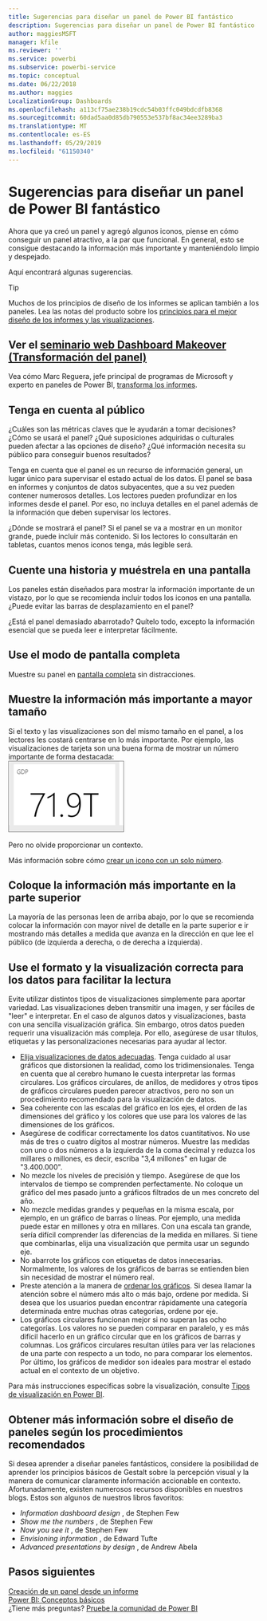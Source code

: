 ```yaml
---
title: Sugerencias para diseñar un panel de Power BI fantástico
description: Sugerencias para diseñar un panel de Power BI fantástico
author: maggiesMSFT
manager: kfile
ms.reviewer: ''
ms.service: powerbi
ms.subservice: powerbi-service
ms.topic: conceptual
ms.date: 06/22/2018
ms.author: maggies
LocalizationGroup: Dashboards
ms.openlocfilehash: a113cf75ae238b19cdc54b03ffc049bdcdfb8368
ms.sourcegitcommit: 60dad5aa0d85db790553e537bf8ac34ee3289ba3
ms.translationtype: MT
ms.contentlocale: es-ES
ms.lasthandoff: 05/29/2019
ms.locfileid: "61150340"
---
```

# <a name="tips-for-designing-a-great-power-bi-dashboard"></a>Sugerencias para diseñar un panel de Power BI fantástico
Ahora que ya creó un panel y agregó algunos iconos, piense en cómo conseguir un panel atractivo, a la par que funcional. En general, esto se consigue destacando la información más importante y manteniéndolo limpio y despejado.

Aquí encontrará algunas sugerencias.

> [!TIP]
> Muchos de los principios de diseño de los informes se aplican también a los paneles.  Lea las notas del producto sobre los [principios para el mejor diseño de los informes y las visualizaciones](visuals/power-bi-visualization-best-practices.md).
>
>

## <a name="watch-the-dashboard-makeover-webinarhttpsinfomicrosoftcomco-powerbi-wbnr-fy16-05may-12-dashboard-makeover-registrationhtml"></a>Ver el [seminario web Dashboard Makeover (Transformación del panel)](https://info.microsoft.com/CO-PowerBI-WBNR-FY16-05May-12-Dashboard-Makeover-Registration.html)
Vea cómo Marc Reguera, jefe principal de programas de Microsoft y experto en paneles de Power BI, [transforma los informes](https://info.microsoft.com/CO-PowerBI-WBNR-FY16-05May-12-Dashboard-Makeover-Registration.html).

## <a name="consider-your-audience"></a>Tenga en cuenta al público
¿Cuáles son las métricas claves que le ayudarán a tomar decisiones? ¿Cómo se usará el panel? ¿Qué suposiciones adquiridas o culturales pueden afectar a las opciones de diseño? ¿Qué información necesita su público para conseguir buenos resultados?

Tenga en cuenta que el panel es un recurso de información general, un lugar único para supervisar el estado actual de los datos. El panel se basa en informes y conjuntos de datos subyacentes, que a su vez pueden contener numerosos detalles. Los lectores pueden profundizar en los informes desde el panel. Por eso, no incluya detalles en el panel además de la información que deben supervisar los lectores.

¿Dónde se mostrará el panel? Si el panel se va a mostrar en un monitor grande, puede incluir más contenido. Si los lectores lo consultarán en tabletas, cuantos menos iconos tenga, más legible será.

## <a name="tell-a-story-and-keep-it-to-one-screen"></a>Cuente una historia y muéstrela en una pantalla
Los paneles están diseñados para mostrar la información importante de un vistazo, por lo que se recomienda incluir todos los iconos en una pantalla. ¿Puede evitar las barras de desplazamiento en el panel?

¿Está el panel demasiado abarrotado?  Quítelo todo, excepto la información esencial que se pueda leer e interpretar fácilmente.

## <a name="make-use-of-full-screen-mode"></a>Use el modo de pantalla completa
Muestre su panel en [pantalla completa](consumer/end-user-focus.md) sin distracciones.

## <a name="make-the-most-important-information-biggest"></a>Muestre la información más importante a mayor tamaño
Si el texto y las visualizaciones son del mismo tamaño en el panel, a los lectores les costará centrarse en lo más importante. Por ejemplo, las visualizaciones de tarjeta son una buena forma de mostrar un número importante de forma destacada:  
![Visualización de tarjeta](media/service-dashboards-design-tips/pbi_card.png)

Pero no olvide proporcionar un contexto.  

Más información sobre cómo [crear un icono con un solo número](visuals/power-bi-visualization-card.md).

## <a name="put-the-most-important-information-in-the-upper-corner"></a>Coloque la información más importante en la parte superior
La mayoría de las personas leen de arriba abajo, por lo que se recomienda colocar la información con mayor nivel de detalle en la parte superior e ir mostrando más detalles a medida que avanza en la dirección en que lee el público (de izquierda a derecha, o de derecha a izquierda).

## <a name="use-the-right-visualization-for-the-data-and-format-it-for-easy-reading"></a>Use el formato y la visualización correcta para los datos para facilitar la lectura
Evite utilizar distintos tipos de visualizaciones simplemente para aportar variedad.  Las visualizaciones deben transmitir una imagen, y ser fáciles de "leer" e interpretar.  En el caso de algunos datos y visualizaciones, basta con una sencilla visualización gráfica. Sin embargo, otros datos pueden requerir una visualización más compleja. Por ello, asegúrese de usar títulos, etiquetas y las personalizaciones necesarias para ayudar al lector.  

* [Elija visualizaciones de datos adecuadas](https://www.youtube.com/watch?v=-tdkUYrzrio). Tenga cuidado al usar gráficos que distorsionen la realidad, como los tridimensionales. Tenga en cuenta que al cerebro humano le cuesta interpretar las formas circulares. Los gráficos circulares, de anillos, de medidores y otros tipos de gráficos circulares pueden parecer atractivos, pero no son un procedimiento recomendado para la visualización de datos.
* Sea coherente con las escalas del gráfico en los ejes, el orden de las dimensiones del gráfico y los colores que use para los valores de las dimensiones de los gráficos.
* Asegúrese de codificar correctamente los datos cuantitativos. No use más de tres o cuatro dígitos al mostrar números. Muestre las medidas con uno o dos números a la izquierda de la coma decimal y reduzca los millares o millones, es decir, escriba "3,4 millones" en lugar de "3.400.000".
* No mezcle los niveles de precisión y tiempo. Asegúrese de que los intervalos de tiempo se comprenden perfectamente.  No coloque un gráfico del mes pasado junto a gráficos filtrados de un mes concreto del año.
* No mezcle medidas grandes y pequeñas en la misma escala, por ejemplo, en un gráfico de barras o líneas.  Por ejemplo, una medida puede estar en millones y otra en millares.  Con una escala tan grande, sería difícil comprender las diferencias de la medida en millares.  Si tiene que combinarlas, elija una visualización que permita usar un segundo eje.
* No abarrote los gráficos con etiquetas de datos innecesarias. Normalmente, los valores de los gráficos de barras se entienden bien sin necesidad de mostrar el número real.
* Preste atención a la manera de [ordenar los gráficos](consumer/end-user-change-sort.md).  Si desea llamar la atención sobre el número más alto o más bajo, ordene por medida.  Si desea que los usuarios puedan encontrar rápidamente una categoría determinada entre muchas otras categorías, ordene por eje.  
* Los gráficos circulares funcionan mejor si no superan las ocho categorías. Los valores no se pueden comparar en paralelo, y es más difícil hacerlo en un gráfico circular que en los gráficos de barras y columnas. Los gráficos circulares resultan útiles para ver las relaciones de una parte con respecto a un todo, no para comparar los elementos. Por último, los gráficos de medidor son ideales para mostrar el estado actual en el contexto de un objetivo.

Para más instrucciones específicas sobre la visualización, consulte [Tipos de visualización en Power BI](visuals/power-bi-visualization-types-for-reports-and-q-and-a.md).  

## <a name="learning-more-about-best-practice-dashboard-design"></a>Obtener más información sobre el diseño de paneles según los procedimientos recomendados
Si desea aprender a diseñar paneles fantásticos, considere la posibilidad de aprender los principios básicos de Gestalt sobre la percepción visual y la manera de comunicar claramente información accionable en contexto. Afortunadamente, existen numerosos recursos disponibles en nuestros blogs. Estos son algunos de nuestros libros favoritos:

* *Information dashboard design* , de Stephen Few  
* *Show me the numbers* , de Stephen Few  
* *Now you see it* , de Stephen Few  
* *Envisioning information* , de Edward Tufte  
* *Advanced presentations by design* , de Andrew Abela   

## <a name="next-steps"></a>Pasos siguientes
[Creación de un panel desde un informe](service-dashboard-create.md)  
[Power BI: Conceptos básicos](consumer/end-user-basic-concepts.md)  
¿Tiene más preguntas? [Pruebe la comunidad de Power BI](http://community.powerbi.com/)
